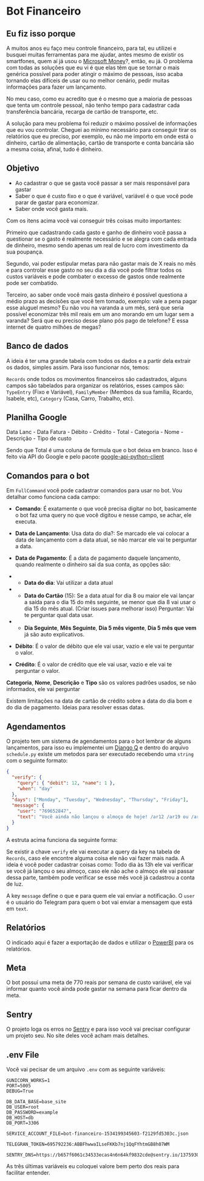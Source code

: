 # Bot Financeiro

## Eu fiz isso porque

A muitos anos eu faço meu controle financeiro, para tal, eu utilizei e busquei muitas ferramentas para me ajudar, antes mesmo de existir os smartfones, quem aí já usou o [Microsoft Money](https://pt.wikipedia.org/wiki/Microsoft_Money)?, então, eu já.
O problema com todas as soluções que eu vi é que elas têm que se tornar o mais genérica possível para poder atingir o máximo de pessoas, isso acaba tornando elas difíceis de usar ou no melhor cenário, pedir muitas informações para fazer um lançamento.

No meu caso, como eu acredito que é o mesmo que a maioria de pessoas que tenta um controle pessoal, não tenho tempo para cadastrar cada transferência bancária, recarga de cartão de transporte, etc.

A solução para meu problema foi reduzir o máximo possível de informações que eu vou controlar. Cheguei ao mínimo necessário para conseguir tirar os relatórios que eu preciso, por exemplo, eu não me importo em onde está o dinheiro, cartão de alimentação, cartão de transporte e conta bancária são a mesma coisa, afinal, tudo é dinheiro.

## Objetivo

- Ao cadastrar o que se gasta você passar a ser mais responsável para gastar
- Saber o que é custo fixo e o que é variável, variável é o que você pode parar de gastar para economizar.
- Saber onde você gasta mais.

Com os itens acima você vai conseguir três coisas muito importantes:

Primeiro que cadastrando cada gasto e ganho de dinheiro você passa a questionar se o gasto é realmente necessário e se alegra com cada entrada de dinheiro, mesmo sendo apenas um real de lucro com investimento da sua poupança.

Segundo, vai poder estipular metas para não gastar mais de X reais no mês e para controlar esse gasto no seu dia a dia você pode filtrar todos os custos variáveis e pode combater o excesso de gastos onde realmente pode ser combatido.

Terceiro, ao saber onde você mais gasta dinheiro é possível questiona a médio prazo as decisões que você tem tomado, exemplo: vale a pena pagar esse aluguel mesmo? Eu não vou na varanda a um mês, será que seria possível economizar três mil reais em um ano morando em um lugar sem a varanda? Será que eu preciso desse plano pós pago de telefone? E essa internet de quatro milhões de megas?

## Banco de dados

A ideia é ter uma grande tabela com todos os dados e a partir dela extrair os dados, simples assim. Para isso funcionar nós, temos:

`Records` onde todos os movimentos financeiros são cadastrados, alguns campos são tabelados para organizar os relatórios, esses campos são: `TypeEntry` (Fixo e Variável), `FamilyMember` (Membos da sua família, Ricardo, Isabele, etc), `Category` (Casa, Carro, Trabalho, etc).

## Planilha Google

Data Lanc - Data Fatura - Débito - Crédito - Total - Categoria - Nome - Descrição - Tipo de custo

Sendo que Total é uma coluna de formula que o bot deixa em branco.
Isso é feito via API do Google e pelo pacote [google-api-python-client](https://github.com/googleapis/google-api-python-client)

## Comandos para o bot

Em `FullCommand` você pode cadastrar comandos para usar no bot. Vou detalhar como funciona cada campo:

- **Comando**: É exatamente o que você precisa digitar no bot, basicamente o bot faz uma query no que você digitou e nesse campo, se achar, ele executa.

- **Data de Lançamento**: Usa data do dia?: Se marcado ele vai colocar a data de lançamento com a data atual, se não marcar ele vai te perguntar a data.

- **Data de Pagamento**: É a data de pagamento daquele lançamento, quando realmente o dinheiro sai da sua conta, as opções são:
- - **Data do dia**: Vai utilizar a data atual
- - **Data do Cartão** (15): Se a data atual for dia 8 ou maior ele vai lançar a saída para o dia 15 do mês seguinte, se menor que dia 8 vai usar o dia 15 do mês atual. (Criar issues para melhorar isso)
    Perguntar: Vai te perguntar qual data usar.

- - **Dia Seguinte**, **Mês Seguinte**, **Dia 5 mês vigente**, **Dia 5 mês que vem** já são auto explicativos.

- **Débito**: É o valor de débito que ele vai usar, vazio e ele vai te perguntar o valor.
- **Crédito**: É o valor de crédito que ele vai usar, vazio e ele vai te perguntar o valor.

**Categoria**, **Nome**, **Descrição** e **Tipo** são os valores padrões usados, se não informados, ele vai perguntar

Existem limitações na data de cartão de crédito sobre a data do dia bom e do dia de pagamento. Ideias para resolver essas datas.

## Agendamentos

O projeto tem um sistema de agendamentos para o bot lembrar de alguns lançamentos, para isso eu implementei um [Django Q](https://django-q.readthedocs.io/en/latest/) e dentro do arquivo `schedule.py` existe um metodos para ser executado recebendo uma `string` com o seguinte formato:

```json
{
  "verify": {
    "query": { "debit": 12, "name": 1 },
    "when": "day"
  },
  "days": ["Monday", "Tuesday", "Wednesday", "Thursday", "Friday"],
  "message": {
    "user": "769652847",
    "text": "Você ainda não lançou o almoço de hoje! /ar12 /ar19 ou /arv"
  }
}
```

A estruta acima funciona da seguinte forma:

Se existir a chave `verify` ele vai executar a query da key na tabela de `Records`, caso ele encontre alguma coisa ele não vai fazer mais nada. A ideia é você poder cadastrar coisas como: Todo dia às 13h ele vai verificar se você já lançou o seu almoço, caso ele não ache o almoço ele vai passar dessa parte, também pode verificar se esse mês você já cadastrou a conta de luz.

A key `message` define o que e para quem ele vai enviar a notificação. O `user` é o usuário do Telegram para quem o bot vai enviar a mensagem que está em `text`.

## Relatórios

O indicado aqui é fazer a exportação de dados e utilizar o [PowerBI](https://powerbi.microsoft.com) para os relatórios.

## Meta

O bot possuí uma meta de 770 reais por semana de custo variável, ele vai informar quanto você ainda pode gastar na semana para ficar dentro da meta.

## Sentry

O projeto loga os erros no [Sentry](https://sentry.io/) e para isso você vai precisar configurar um projeto seu. No site deles você acham mais detalhes.

## .env File

Você vai pecisar de um arquivo `.env` com as seguinte variáveis:

```
GUNICORN_WORKS=1
PORT=5005
DEBUG=True

DB_DATA_BASE=base_site
DB_USER=root
DB_PASSWORD=example
DB_HOST=db
DB_PORT=3306

SERVICE_ACCOUNT_FILE=bot-financeiro-1534199345603-f2129fd5303c.json

TELEGRAN_TOKEN=695792236:ABBFhwwaILseFKKb7nj1QqFYhtmGB8h07WM

SENTRY_DNS=https://b657f6061c34533ecas4n6n64kf9832cde@sentry.io/1375930
```

As três últimas variáveis eu coloquei valore bem perto dos reais para facilitar entender.
